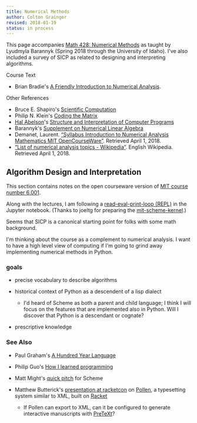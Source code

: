 ```yaml
---
title: Numerical Methods
author: Colton Grainger
revised: 2018-01-19
status: in process
---
```


This page accompanies 
[Math 428: Numerical Methods](http://www.webpages.uidaho.edu/~barannyk/Teaching/Math428.html) 
as taught by Lyudmyla Barannyk (Spring 2018 through the University of Idaho). I've
also included a survey of SICP as related to designing and interpreting algorithms.

Course Text

- Brian Bradie's [A Friendly Introduction to Numerical Analysis](https://www.amazon.com/Friendly-Introduction-Numerical-Analysis/dp/0130130540).

Other References

- Bruce E. Shapiro's [Scientific Computation](http://calculuscastle.com/pythonbook.html) 
- Philip N. Klein's [Coding the Matrix](http://codingthematrix.com/)
- [Hal Abelson](https://en.wikipedia.org/wiki/Hal_Abelson)'s [Structure and Interpretation of Computer Programs](https://mitpress.mit.edu/sicp/full-text/book/book.html)
- Barannyk's [Supplement on Numerical Linear Algebra](https://web.archive.org/web/20180401003517/http://www.webpages.uidaho.edu/~barannyk/Teaching/math471_NumLinAlgebra.pdf)
- Demanet, Laurent. [“Syllabus  Introduction to Numerical Analysis  Mathematics  MIT OpenCourseWare”](https://ocw.mit.edu/courses/mathematics/18-330-introduction-to-numerical-analysis-spring-2012/syllabus/). Retrieved April 1, 2018.
- [“List of numerical analysis topics - Wikipedia”](https://en.wikipedia.org/wiki/List_of_numerical_analysis_topics#Numerical_linear_algebra). English Wikipedia. Retrieved April 1, 2018.

## Algorithm Design and Interpretation

This section contains notes on the open courseware version of 
[MIT course number 6.001](https://ocw.mit.edu/courses/electrical-engineering-and-computer-science/6-001-structure-and-interpretation-of-computer-programs-spring-2005/index.htm).

Along with the lectures, I am following a 
[read-eval-print-loop (REPL)](https://en.wikipedia.org/wiki/Read%E2%80%93eval%E2%80%93print_loop) 
in the Jupyter notebook. 
(Thanks to joeltg for preparing the [mit-scheme-kernel](https://github.com/joeltg/mit-scheme-kernel).)

Seems that SICP is a canonical starting point for folks with some math background. 

I'm thinking about the course as a complement to numerical analysis. I want to
have a high level view of computing if I'm going to grind away implementing
numerical methods in Python.

### goals

- precise vocabulary to describe algorithms 
- historical context of Python as a descendent of a lisp dialect

  - I'd heard of Scheme as both a parent and child language; I think I will
    focus on the features that are implemented also in Python. Will I discover
    that Python is a descendant or cognate?

- prescriptive knowledge

### See Also 

- Paul Graham's [A Hundred Year Language](http://www.paulgraham.com/hundred.html)

- Philip Guo's [How I learned programming](http://www.pgbovine.net/how-i-learned-programming.htm)

- Matt Might's [quick pitch](http://matt.might.net/articles/best-programming-languages/#scheme) for Scheme

- Matthew Butterick's [presentation at racketcon](https://www.youtube.com/watch?v=IMz09jYOgoc) on [Pollen](http://docs.racket-lang.org/pollen/), 
  a typesetting system similar to XML, built on [Racket](https://en.wikipedia.org/wiki/Racket_(programming_language))

  - If Pollen can export to XML, can it be configured to generate interactive manuscripts with [PreTeXt](http://mathbook.pugetsound.edu/index.html)?
